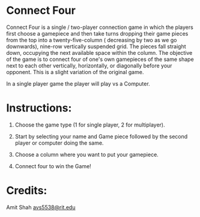 # Connect Four

Connect Four is a single / two-player connection game in which the players first choose a gamepiece and then take turns dropping their game pieces from the top into a twenty-five-column ( decreasing by two as we go downwards), nine-row vertically suspended grid. The pieces fall straight down, occupying the next available space within the column. The objective of the game is to connect four of one's own gamepieces of the same shape next to each other vertically, horizontally, or diagonally before your opponent. This is a slight variation of the original game.

In a single player game the player will play vs a Computer.

# Instructions:

1. Choose the game type (1 for single player, 2 for multiplayer).
 
2. Start by selecting your name and Game piece followed by the second player or computer doing the same.

3. Choose a column where you want to put your gamepiece.

4. Connect four to win the Game!

# Credits:

Amit Shah
avs5538@rit.edu
